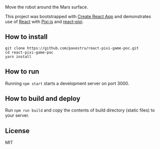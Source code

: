 Move the robot around the Mars surface.

This project was bootstrapped with [Create React App](https://github.com/facebookincubator/create-react-app) and demonstrates use of [React](https://facebook.github.io/react/) with [Pixi.js](http://www.pixijs.com/) and [react-pixi](https://github.com/Izzimach/react-pixi).

## How to install
```
git clone https://github.com/pavestru/react-pixi-game-poc.git
cd react-pixi-game-poc
yarn install
```

## How to run

Running `npm start` starts a development server on port 3000.

## How to build and deploy

Run `npm run build` and copy the contents of build directory (static files) to your server.

## License

MIT